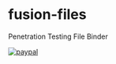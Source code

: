 # fusion-files
Penetration Testing File Binder

[![paypal](https://i.imgur.com/HzjCgKG.png)](https://www.paypal.com/cgi-bin/webscr?cmd=_s-xclick&hosted_button_id=J8ZS6X9PEZD7L)
